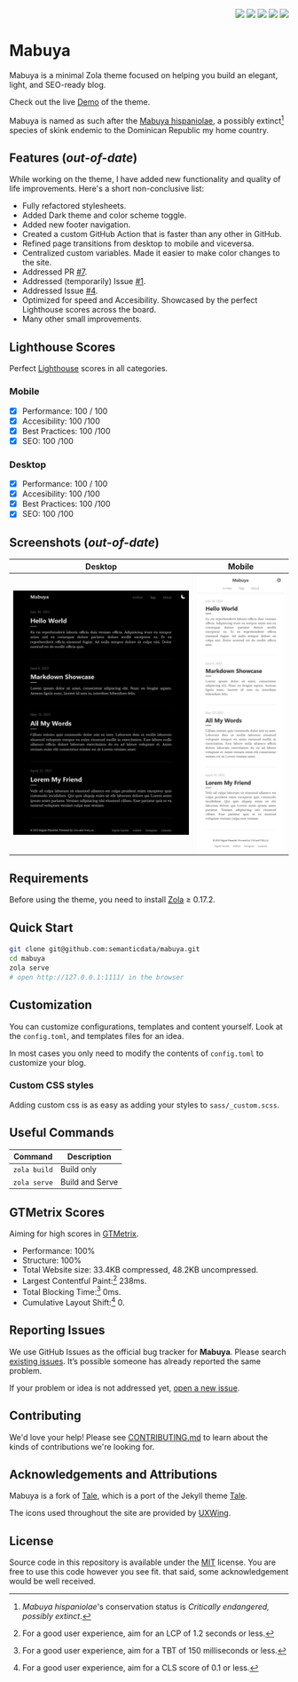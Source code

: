 <p align="right">
  <img src="https://img.shields.io/github/languages/code-size/semanticdata/mabuya" />
  <img src="https://img.shields.io/github/repo-size/semanticdata/mabuya" />
  <img src="https://img.shields.io/github/commit-activity/t/semanticdata/mabuya" />
  <img src="https://img.shields.io/github/last-commit/semanticdata/mabuya" />
  <img src="https://img.shields.io/website/https/semanticdata.github.io/mabuya.svg" />
</p>

# Mabuya

Mabuya is a minimal Zola theme focused on helping you build an elegant, light, and SEO-ready blog.

Check out the live [Demo](https://semanticdata.github.io/mabuya/) of the theme.

Mabuya is named as such after the [Mabuya hispaniolae](https://en.wikipedia.org/wiki/Mabuya_hispaniolae?useskin=vector), a possibly extinct[^1] species of skink endemic to the Dominican Republic my home country.

## Features (*out-of-date*)

While working on the theme, I have added new functionality and quality of life improvements. Here's a short non-conclusive list:

- Fully refactored stylesheets.
- Added Dark theme and color scheme toggle.
- Added new footer navigation.
- Created a custom GitHub Action that is faster than any other in GitHub.
- Refined page transitions from desktop to mobile and viceversa.
- Centralized custom variables. Made it easier to make color changes to the site.
- Addressed PR [#7](https://github.com/aaranxu/tale-zola/pull/7).
- Addressed (temporarily) Issue [#1](https://github.com/aaranxu/tale-zola/issues/1).
- Addressed Issue [#4](https://github.com/aaranxu/tale-zola/issues/4).
- Optimized for speed and Accesibility. Showcased by the perfect Lighthouse scores across the board.
- Many other small improvements.

## Lighthouse Scores

Perfect [Lighthouse](https://pagespeed.web.dev/) scores in all categories.

### Mobile

- [x] Performance: 100 / 100
- [x] Accesibility: 100 /100
- [x] Best Practices: 100 /100
- [x] SEO: 100 /100

### Desktop

- [x] Performance: 100 / 100
- [x] Accesibility: 100 /100
- [x] Best Practices: 100 /100
- [x] SEO: 100 /100

## Screenshots (*out-of-date*)

| Desktop | Mobile |
| :-----: | :----: |
| ![website screenshot](screenshots/screenshot-index-dark.png) | ![website screenshot](screenshots/screenshot-mobile.png) |

## Requirements

Before using the theme, you need to install [Zola](https://www.getzola.org/documentation/getting-started/installation/) ≥ 0.17.2.

## Quick Start

```bash
git clone git@github.com:semanticdata/mabuya.git
cd mabuya
zola serve
# open http://127.0.0.1:1111/ in the browser
```

## Customization

You can customize configurations, templates and content yourself. Look at the `config.toml`, and templates files for an idea.

In most cases you only need to modify the contents of `config.toml` to
customize your blog.

### Custom CSS styles

Adding custom css is as easy as adding your styles to `sass/_custom.scss`.

## Useful Commands

| Command                    | Description                |
| -------------------------- | -------------------------- |
| `zola build`               | Build only                 |
| `zola serve`               | Build and Serve            |

## GTMetrix Scores

Aiming for high scores in [GTMetrix](https://gtmetrix.com/).

- Performance: 100%
- Structure: 100%
- Total Website size: 33.4KB compressed, 48.2KB uncompressed.
- Largest Contentful Paint:[^2] 238ms.
- Total Blocking Time:[^3] 0ms.
- Cumulative Layout Shift:[^4] 0.

## Reporting Issues

We use GitHub Issues as the official bug tracker for **Mabuya**. Please
search [existing issues](https://github.com/semanticdata/mabuya/issues). It’s
possible someone has already reported the same problem.

If your problem or idea is not addressed yet, [open a new issue](https://github.com/semanticdata/mabuya/issues/new).

## Contributing

We'd love your help! Please see [CONTRIBUTING.md](./CONTRIBUTING.md) to learn
about the kinds of contributions we're looking for.

## Acknowledgements and Attributions

Mabuya is a fork of [Tale](https://github.com/aaranxu/tale-zola), which is a port of the Jekyll theme [Tale](https://github.com/chesterhow/tale).

The icons used throughout the site are provided by  [UXWing](https://uxwing.com/license/).

## License

Source code in this repository is available under the [MIT](LICENSE) license. You are free to use this code however you see fit. that said, some acknowledgement would be well received.

[^1]: *Mabuya hispaniolae*'s conservation status is *Critically endangered, possibly extinct*.  
[^2]: For a good user experience, aim for an LCP of 1.2 seconds or less.  
[^3]: For a good user experience, aim for a TBT of 150 milliseconds or less.  
[^4]: For a good user experience, aim for a CLS score of 0.1 or less.  
